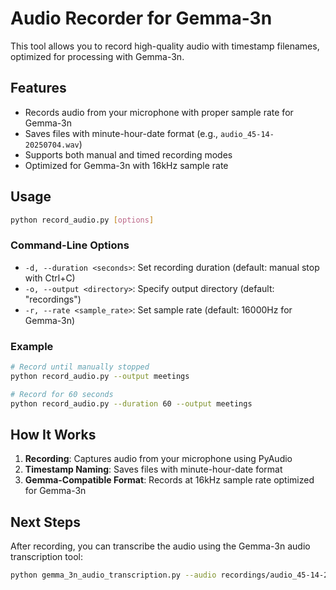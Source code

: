 # Audio Recorder for Gemma-3n

This tool allows you to record high-quality audio with timestamp filenames, optimized for processing with Gemma-3n.

## Features

- Records audio from your microphone with proper sample rate for Gemma-3n
- Saves files with minute-hour-date format (e.g., `audio_45-14-20250704.wav`)
- Supports both manual and timed recording modes
- Optimized for Gemma-3n with 16kHz sample rate

## Usage

```bash
python record_audio.py [options]
```

### Command-Line Options

- `-d, --duration <seconds>`: Set recording duration (default: manual stop with Ctrl+C)
- `-o, --output <directory>`: Specify output directory (default: "recordings")
- `-r, --rate <sample_rate>`: Set sample rate (default: 16000Hz for Gemma-3n)

### Example

```bash
# Record until manually stopped
python record_audio.py --output meetings

# Record for 60 seconds
python record_audio.py --duration 60 --output meetings
```

## How It Works

1. **Recording**: Captures audio from your microphone using PyAudio
2. **Timestamp Naming**: Saves files with minute-hour-date format
3. **Gemma-Compatible Format**: Records at 16kHz sample rate optimized for Gemma-3n

## Next Steps

After recording, you can transcribe the audio using the Gemma-3n audio transcription tool:

```bash
python gemma_3n_audio_transcription.py --audio recordings/audio_45-14-20250704.wav
```
